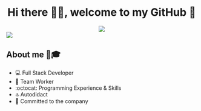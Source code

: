 <div align="center">
  <h1 align="center">Hi there 🙋‍♂️, welcome to my GitHub 🚀</h1>
  <img src="https://i.imgur.com/9vxIFNj.png">
</div>
<img src="https://img.shields.io/badge/LinkedIn-0077B5?style=for-the-badge&logo=linkedin&logoColor=white">

## About me 📔🎓

- 💻 Full Stack Developer
- 💚 Team Worker
- :octocat: Programming Experience & Skills
- 🔝 Autodidact
- 🛅 Committed to the company
